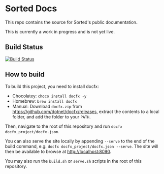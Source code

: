 # Sorted Docs

This repo contains the source for Sorted's public documentation.

This is currently a work in progress and is not yet live.

## Build Status

[![Build Status](https://dev.azure.com/sortedproapp/SortedPRO/_apis/build/status/Docs/Sorted%20Public%20Docs?branchName=master)](https://dev.azure.com/sortedproapp/SortedPRO/_build/latest?definitionId=589&branchName=master)

## How to build

To build this project, you need to install docfx:

- Chocolatey: `choco install docfx -y`
- Homebrew: `brew install docfx`
- Manual: Download `docfx.zip` from <https://github.com/dotnet/docfx/releases>, extract the contents to a local folder, and add the folder to your `PATH`.

Then, navigate to the root of this repository and run `docfx docfx_project/docfx.json`.

You can also serve the site locally by appending `--serve` to the end of the build command, e.g. `docfx docfx_project/docfx.json --serve`. The site will then be available to browse at <http://localhost:8080>.

You may also run the `build.sh` or `serve.sh` scripts in the root of this repository.
